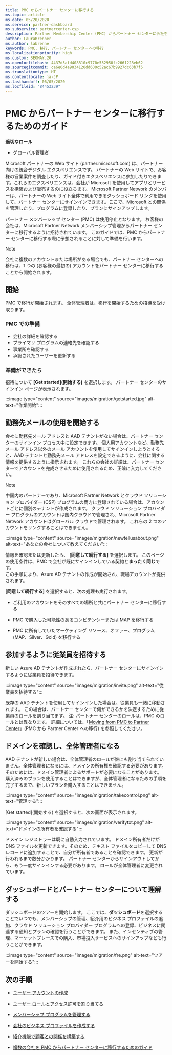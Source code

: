```yaml
---
title: PMC からパートナー センターに移行する
ms.topic: article
ms.date: 05/20/2020
ms.service: partner-dashboard
ms.subservice: partnercenter-csp
description: Partner Membership Center (PMC) からパートナー センターに会社を移行する方法について説明します。
author: LauraBrenner
ms.author: labrenne
keywords: PMC, 移行, パートナー センターへの移行
ms.localizationpriority: high
ms.custom: SEOMAY.20
ms.openlocfilehash: 4437d3afd408810c9770e532950fc2661228eb62
ms.sourcegitcommit: ca6e0d4a9034120dd600c52ac67b9927dc63b7f5
ms.translationtype: HT
ms.contentlocale: ja-JP
ms.lasthandoff: 06/05/2020
ms.locfileid: "84453239"
---
```

# <a name="guide-to-migrating-from-pmc-to-partner-center"></a>PMC からパートナー センターに移行するためのガイド

**適切なロール**

- グローバル管理者

Microsoft パートナーの Web サイト (partner.microsoft.com) は、パートナー向けの統合デジタル エクスペリエンスです。 パートナーの Web サイトで、お客様の営業案件を調査したり、ガイド付きエクスペリエンスに参加したりできます。これらのエクスペリエンスは、会社が Microsoft を使用してアプリとサービスを構築および販売するのに役立ちます。 Microsoft Partner Network のメンバーは、パートナーの Web サイト全体で利用できるダッシュボード リンクを使用して、パートナー センターにサインインできます。ここで、Microsoft との関係を管理したり、プログラムに登録したり、プランにサインアップします。

パートナー メンバーシップ センター (PMC) は使用停止となります。 お客様の会社は、Microsoft Partner Network メンバーシップ管理からパートナー センターに移行するように招待されています。 このガイドでは、PMC からパートナー センターに移行する際に予想されることに対して準備を行います。

>[!Note]
>会社に複数のアカウントまたは場所がある場合でも、パートナー センターへの移行は、1 つの (お客様の最初の) アカウントをパートナー センターに移行することから開始されます。

## <a name="get-started"></a>開始

PMC で移行が開始されます。 全体管理者は、移行を開始するための招待を受け取ります。

### <a name="prepare-in-pmc"></a>PMC での準備

- 会社の詳細を確認する
- プライマリ プログラムの連絡先を確認する
- 事業所を確認する
- 承認されたユーザーを更新する

### <a name="when-youre-ready"></a>準備ができたら

招待について **[Get started]\(開始する\)** を選択します。 パートナー センターのサインイン ページが表示されます。

:::image type="content" source="images/migration/getstarted.jpg" alt-text="作業開始":::

## <a name="start-with-your-work-email"></a>勤務先メールの使用を開始する

会社に勤務先メール アドレスと AAD テナントがない場合は、パートナー センターのサインイン プロセス中に設定できます。 個人用アカウントなど、勤務先メール アドレス以外のメール アカウントを使用してサインインしようとすると、AAD テナントと勤務先メール アドレスを設定できるように、会社に関する情報を提供するように指示されます。 これらの会社の詳細は、パートナー センターでアカウントを完成させるために使用されるため、正確に入力してください。

>[!Note]
>中国内のパートナーであり、Microsoft Partner Network とクラウド ソリューション プロバイダー (CSP) プログラムの両方に登録されている場合は、アカウントごとに個別のテナントが作成されます。 クラウド ソリューション プロバイダー プログラムのアカウントは国内クラウドで管理され、Microsoft Partner Network アカウントはグローバル クラウドで管理されます。 これらの 2 つのアカウントをリンクすることはできません。

:::image type="content" source="images/migration/newtellusabout.png" alt-text="あなたの会社について教えてください":::

情報を確認または更新したら、 **[同意して続行する]** を選択します。
このページの使用条件は、PMC で会社が既にサインインしている契約と**まったく同じ**です。  
この手順により、Azure AD テナントの作成が開始され、職場アカウントが提供されます。

**[同意して続行する]** を選択すると、次の処理も実行されます。

- ご利用のアカウントをそのすべての場所と共にパートナー センターに移行する

- PMC で購入した可能性のあるコンピテンシーまたは MAP を移行する

- PMC に所有していたマーケティング リソース、オファー、プログラム (MAP、Silver、Gold) を移行する

## <a name="invite-employees-to-join-you"></a>参加するように従業員を招待する

新しい Azure AD テナントが作成されたら、パートナー センターにサインインするように従業員を招待できます。

:::image type="content" source="images/migration/invite.png" alt-text="従業員を招待する":::

既存の AAD テナントを使用してサインインした場合は、従業員も一緒に移動されます。 この場合は、パートナー センターで何ができるかを決定するために従業員のロールを割り当てます。 注: パートナー センターのロールは、PMC のロールとは異なります。 詳細については、「[Moving from PMC to Partner Center](move-pmc-pc-map.md)」(PMC から Partner Center への移行) を参照してください。

## <a name="verify-your-domain-and-become-a-global-admin"></a>ドメインを確認し、全体管理者になる  

AAD テナントが新しい場合は、全体管理者のロールが誰にも割り当てられていません。全体管理者になるには、ドメインの所有権を確認する必要があります。 そのためには、ドメイン管理者によるサポートが必要になることがあります。 購入済みのプランを使用することはできますが、全体管理者になるための手順を完了するまで、新しいプランを購入することはできません。

:::image type="content" source="images/migration/takecontrol.png" alt-text="管理する":::

[Get started]\(開始する\) を選択すると、次の画面が表示されます。

:::image type="content" source="images/migration/verifytxt.png" alt-text="ドメインの所有者を確認する":::

ドメイン レジストラーは既に自動入力されています。 ドメイン所有者だけが DNS ファイルを更新できます。そのため、テキスト ファイルをコピーして DNS レコードに追加することで、自分が所有者であることを確認できます。 更新が行われるまで数分かかります。 パートナー センターからサインアウトしてから、もう一度サインインする必要があります。 ロールが全体管理者に変更されています。

## <a name="get-acquainted-with-your-dashboard-and-partner-center"></a>ダッシュボードとパートナー センターについて理解する

ダッシュボードのツアーを開始します。 ここでは、**ダッシュボード**を選択することでいつでも、メンバーシップの管理、紹介用のビジネス プロファイルの追加、クラウド ソリューション プロバイダー プログラムへの登録、ビジネスに関連する通知とプランの確認を行うことができます。 また、インセンティブの管理、マーケットプレースでの購入、市場投入サービスへのサインアップなども行うことができます。  

:::image type="content" source="images/migration/fre.png" alt-text="ツアーを開始する":::

## <a name="next-steps"></a>次の手順

- [ユーザー アカウントの作成](create-user-accounts-and-set-permissions.md)

- [ユーザー ロールとアクセス許可を割り当てる](permissions-overview.md)

- [メンバーシップ プログラムを管理する](renew-mpn-offers.md)

- [会社のビジネス プロファイルを作成する](create-a-marketing-profile.md)

- [紹介機能で顧客との関係を構築する](responding-to-referrals.md)

- [複数の会社を PMC からパートナー センターに移行するためのガイド](move-multiple-companies.md)
